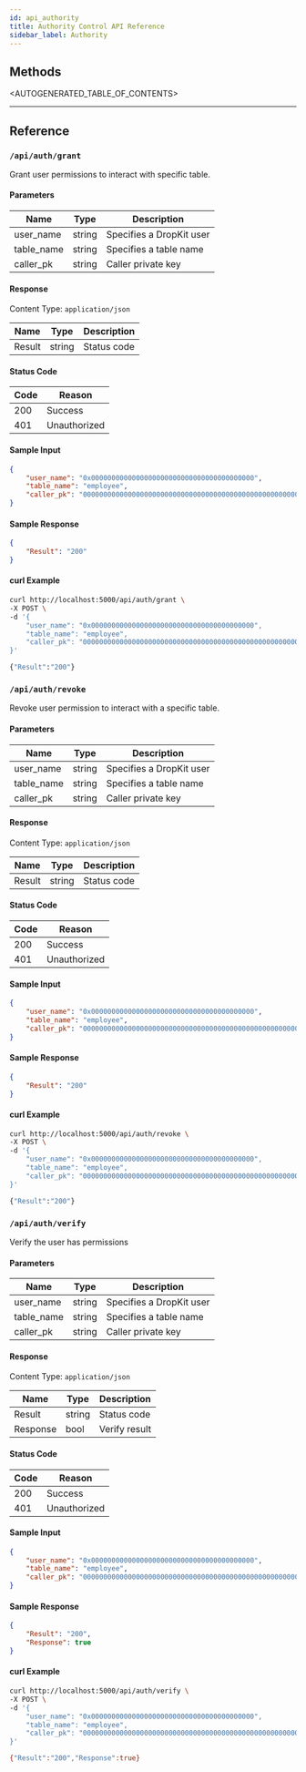 ```yaml
---
id: api_authority
title: Authority Control API Reference
sidebar_label: Authority
---
```


## Methods

<AUTOGENERATED_TABLE_OF_CONTENTS>

---

## Reference

### `/api/auth/grant`

Grant user permissions to interact with specific table.

#### Parameters

| Name       | Type   | Description                      |
| ---------- | ------ | -------------------------------- |
| user_name  | string | Specifies a DropKit user         |
| table_name | string | Specifies a table name           |
| caller_pk  | string | Caller private key               |

#### Response

Content Type: `application/json`

| Name         | Type   | Description             |
| ------------ | ------ | ----------------------- |
| Result       | string | Status code             |

#### Status Code

| Code         | Reason                       |
| ------------ | ---------------------------- |
| 200          | Success                      |
| 401          | Unauthorized                 |

#### Sample Input

```json
{
    "user_name": "0x0000000000000000000000000000000000000000",
    "table_name": "employee",
    "caller_pk": "00000000000000000000000000000000000000000000000000000000000000000000"
}
```

#### Sample Response

```json
{
    "Result": "200"
}
```

#### curl Example

```bash
curl http://localhost:5000/api/auth/grant \
-X POST \
-d '{
    "user_name": "0x0000000000000000000000000000000000000000",
    "table_name": "employee",
    "caller_pk": "00000000000000000000000000000000000000000000000000000000000000000000"
}'

{"Result":"200"}
```

### `/api/auth/revoke`

Revoke user permission to interact with a specific table.

#### Parameters

| Name       | Type   | Description                      |
| ---------- | ------ | -------------------------------- |
| user_name  | string | Specifies a DropKit user         |
| table_name | string | Specifies a table name           |
| caller_pk  | string | Caller private key               |

#### Response

Content Type: `application/json`

| Name         | Type   | Description             |
| ------------ | ------ | ----------------------- |
| Result       | string | Status code             |

#### Status Code

| Code         | Reason                       |
| ------------ | ---------------------------- |
| 200          | Success                      |
| 401          | Unauthorized                 |

#### Sample Input

```json
{
    "user_name": "0x0000000000000000000000000000000000000000",
    "table_name": "employee",
    "caller_pk": "00000000000000000000000000000000000000000000000000000000000000000000"
}
```

#### Sample Response

```json
{
    "Result": "200"
}
```

#### curl Example

```bash
curl http://localhost:5000/api/auth/revoke \
-X POST \
-d '{
    "user_name": "0x0000000000000000000000000000000000000000",
    "table_name": "employee",
    "caller_pk": "00000000000000000000000000000000000000000000000000000000000000000000"
}'

{"Result":"200"}
```

### `/api/auth/verify`

Verify the user has permissions

#### Parameters

| Name       | Type   | Description                      |
| ---------- | ------ | -------------------------------- |
| user_name  | string | Specifies a DropKit user         |
| table_name | string | Specifies a table name           |
| caller_pk  | string | Caller private key               |

#### Response

Content Type: `application/json`

| Name         | Type   | Description             |
| ------------ | ------ | ----------------------- |
| Result       | string | Status code             |
| Response     | bool   | Verify result           |

#### Status Code

| Code         | Reason                       |
| ------------ | ---------------------------- |
| 200          | Success                      |
| 401          | Unauthorized                 |

#### Sample Input

```json
{
    "user_name": "0x0000000000000000000000000000000000000000",
    "table_name": "employee",
    "caller_pk": "00000000000000000000000000000000000000000000000000000000000000000000"
}
```

#### Sample Response

```json
{
    "Result": "200",
    "Response": true
}
```

#### curl Example

```bash
curl http://localhost:5000/api/auth/verify \
-X POST \
-d '{
    "user_name": "0x0000000000000000000000000000000000000000",
    "table_name": "employee",
    "caller_pk": "00000000000000000000000000000000000000000000000000000000000000000000"
}'

{"Result":"200","Response":true}
```
